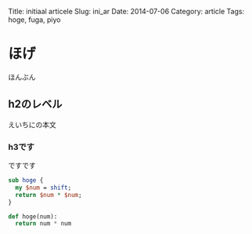 Title: initiaal articele
Slug: ini_ar
Date: 2014-07-06
Category: article
Tags: hoge, fuga, piyo

# ほげ

ほんぶん

## h2のレベル
えいちにの本文

### h3です
ですです

```perl
sub hoge {
  my $num = shift;
  return $num * $num;
}
```

```python
def hoge(num):
  return num * num
```


